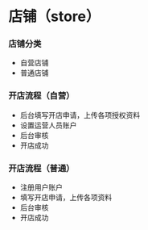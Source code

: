 # 店铺（store）

### 店铺分类
+ 自营店铺
+ 普通店铺

### 开店流程（自营）

+ 后台填写开店申请，上传各项授权资料
+ 设置运营人员账户
+ 后台审核
+ 开店成功

### 开店流程（普通）

+ 注册用户账户
+ 填写开店申请，上传各项资料
+ 后台审核
+ 开店成功




